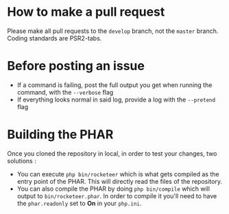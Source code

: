# How to make a pull request

Please make all pull requests to the `develop` branch, not the `master` branch.
Coding standards are PSR2-tabs.

# Before posting an issue

- If a command is failing, post the full output you get when running the command, with the `--verbose` flag
- If everything looks normal in said log, provide a log with the `--pretend` flag

# Building the PHAR

Once you cloned the repository in local, in order to test your changes, two solutions :

- You can execute `php bin/rocketeer` which is what gets compiled as the entry point of the PHAR. This will directly read the files of the repository.
- You can also compile the PHAR by doing `php bin/compile` which will output to `bin/rocketeer.phar`. In order to compile it you'll need to have the `phar.readonly` set to **On** in your `php.ini`.